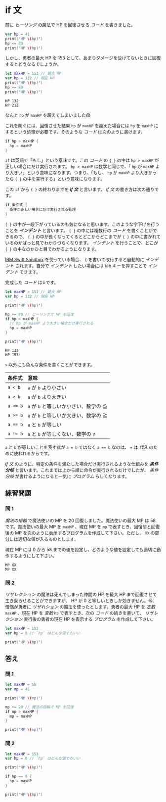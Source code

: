 # if 文

前に _ヒーリング_ の魔法で HP を回復させる _コード_ を書きました。

```swift
var hp = 41
print("HP \(hp)")
hp += 80
print("HP \(hp)")
```

しかし、勇者の最大 HP を 153 として、あまりダメージを受けてないときに回復するとどうなるでしょうか。

```swift
let maxHP = 153 // 最大 HP
var hp = 132 // 現在 HP
print("HP \(hp)")
hp += 80
print("HP \(hp)")
```

```
HP 132
HP 212
```

なんと `hp` が `maxHP` を超えてしまいました😱

これを防ぐには、回復させた結果 `hp` が `maxHP` を超えた場合には `hp` を `maxHP` にするという処理が必要です。そのような _コード_ は次のように書けます。

```swift
if hp > maxHP {
  hp = maxHP
}
```

`if` は英語で「もし」という意味です。この _コード_ の `{ }` の中は `hp > maxHP` が正しい場合にだけ実行されます。 `hp > maxHP` は数学と同じで、「 `hp` が `maxHP` より大きい」という意味になります。つまり、「もし、 `hp` が `maxHP` より大きかったら `{ }` の中を実行する」という意味になります。

この `if` から `{ }` の終わりまでを **_if 文_** と言います。 _if 文_ の書き方は次の通りです。

```swift
if 条件式 {
  条件が正しい場合にだけ実行される処理
}
```

`{ }` の中が一段下がっているのも気になると思います。このような字下げを行うことを **_インデント_** と言います。 `{ }` の中には複数行の _コード_ を書くことができるので、 `{ }` の中が長くなってくるとどこからどこまでが `{ }` の中に書かれているのかぱっと見でわかりづらくなります。 _インデント_ を行うことで、どこが `{ }` の中なのかひと目でわかるようになります。

[IBM Swift Sandbox](https://swift.sandbox.bluemix.net/) を使っている場合、 `{` を書いて改行すると自動的に _インデント_ されます。自分で _インデント_ したい場合には tab キーを押すことで _インデント_ できます。

完成した _コード_ は↓です。

```swift
let maxHP = 153 // 最大 HP
var hp = 132 // 現在 HP

print("HP \(hp)")

hp += 80 // ヒーリングで HP を回復
if hp > maxHP {
  // hp が maxHP より大きい場合だけ実行される
  hp = maxHP
}

print("HP \(hp)")
```

```
HP 132
HP 153
```

`>` 以外にも色んな条件を書くことができます。

| 条件式 | 意味 |
|:---|:---|
| `a < b` | `a` が `b` より小さい |
| `a > b` | `a` が `b` より大きい |
| `a <= b` | `a` が `b` と等しいか小さい、数学の ≦ |
| `a >= b` | `a` が `b` と等しいか大きい、数学の ≧ |
| `a == b` | `a` と `b` が等しい |
| `a != b` | `a` と `b` が等しくない、数学の ≠ |

`a` と `b` が等しいことを表す式が `a = b` ではなく `a == b` なのは、 `=` は _代入_ のために使われるからです。

_if 文_ のように、特定の条件を満たした場合だけ実行されるような仕組みを **_条件分岐_** と言います。これまでは上から順に命令が実行されるだけでしたが、 _条件分岐_ が書けるようになると一気に _プログラム_ らしくなります。

## 練習問題

### 問 1

_魔法の指輪_ で魔法使いの MP を 20 回復しました。魔法使いの最大 MP は 58 です。魔法使いの最大 MP を `maxMP` 、現在 MP を `mp` で表すとき、回復前と回復後の MP を次のように表示するプログラムを作成して下さい。ただし、 <code class="sq-output">XX</code> の部分には適切な値が入るものとします。

現在 MP には 0 から 58 までの値を設定し、どのような値を設定しても適切に動作するようにして下さい。

```
MP XX
MP XX
```

### 問 2

_リザレクション_ の魔法は死んでしまった仲間の HP を最大 HP まで回復させて生き返らせることができますが、 HP が 0 と等しいときしか効きません。今、僧侶が勇者に _リザれション_ の魔法を使ったとします。勇者の最大 HP を _定数_ `maxHP` 、現在 HP を _変数_ `hp` で表すとき、次の _コード_ の続きを書いて、 _リザレクション_ 実行後の勇者の現在 HP を表示する _プログラム_ を作成して下さい。

```swift
let maxHP = 153
var hp = 0 // `hp` はどんな値でもいい

print("HP \(hp)")
```

## 答え

### 問 1

```swift
let maxMP = 58
var mp = 45

print("MP \(mp)")

mp += 20 // 魔法の指輪で MP を回復
if mp > maxMP {
  mp = maxMP
}

print("MP \(mp)")
```

### 問 2

```swift
let maxHP = 153
var hp = 0 // `hp` はどんな値でもいい

print("HP \(hp)")

if hp == 0 {
  hp = maxHP
}

print("HP \(hp)")
```
